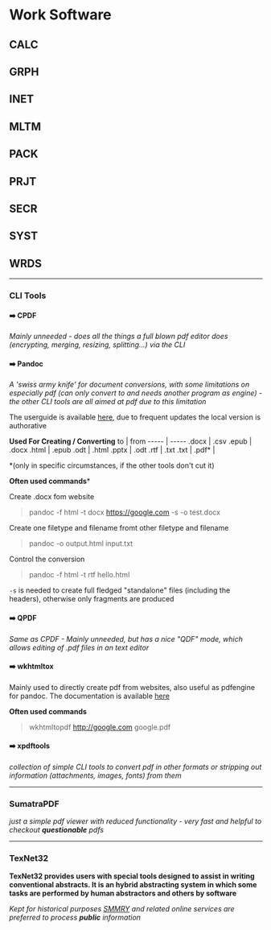 # Work Software

## CALC
## GRPH
## INET
## MLTM
## PACK
## PRJT
## SECR
## SYST
## WRDS
----
### CLI Tools

  #### :arrow_right: CPDF

   *Mainly unneeded - does all the things a full blown pdf editor does (encrypting, merging, resizing, splitting...) via the CLI*  

  #### :arrow_right: Pandoc
   *A 'swiss army knife' for document conversions, with some limitations on especially pdf (can only convert to and needs another program as engine) - the other CLI tools are all   aimed at pdf due to this limitation*

   The userguide is available [here](https://pandoc.org/MANUAL.html), due to frequent updates the local version is authorative

   **Used For Creating / Converting**
   to    | from
   ----- | -----
   .docx |  .csv
   .epub | .docx
   .html | .epub
   .odt | .html
   .pptx | .odt
   .rtf | .txt
   .txt |
   .pdf\* | 

   \*(only in specific circumstances, if the other tools don't cut it)


   **Often used commands***

   Create .docx fom website
   > pandoc -f html -t docx https://google.com  -s -o test.docx

   Create one filetype and filename fromt other filetype and filename
   > pandoc -o output.html input.txt

   Control the conversion
   > pandoc -f html -t rtf hello.html

   `-s` is needed to create full fledged "standalone" files (including the headers), otherwise only fragments are produced

  
  #### :arrow_right: QPDF
   *Same as CPDF - Mainly unneeded, but has a nice "QDF" mode, which allows editing of .pdf files in an text editor*
  
  ####  :arrow_right: wkhtmltox
   Mainly used to directly create pdf from websites, also useful as pdfengine for pandoc. The documentation is available [here](https://wkhtmltopdf.org/docs.html)

  **Often used commands**

   > wkhtmltopdf http://google.com google.pdf

  #### :arrow_right: xpdftools
   *collection of simple CLI tools to convert pdf in other formats or stripping out information (attachments, images, fonts) from them*

----

### SumatraPDF
*just a simple pdf viewer with reduced functionality - very fast and helpful to checkout **questionable** pdfs*

----

### TexNet32
**TexNet32 provides users with special tools designed to assist in writing conventional abstracts. It is an hybrid abstracting system in which some tasks are performed by human abstractors and others by software**
  
  *Kept for historical purposes [SMMRY](https://smmry.com/) and related online services are preferred to process **public** information*

